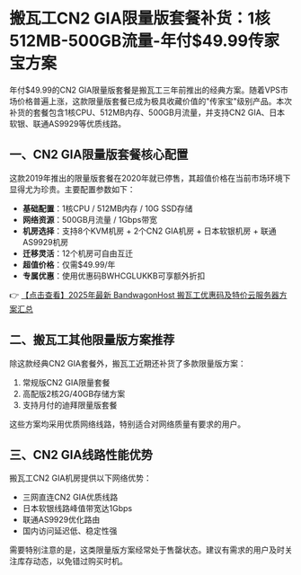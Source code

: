 # 搬瓦工CN2 GIA限量版套餐补货：1核512MB-500GB流量-年付$49.99传家宝方案

年付$49.99的CN2 GIA限量版套餐是搬瓦工三年前推出的经典方案。随着VPS市场价格普遍上涨，这款限量版套餐已成为极具收藏价值的"传家宝"级别产品。本次补货的套餐包含1核CPU、512MB内存、500GB月流量，并支持CN2 GIA、日本软银、联通AS9929等优质线路。

## 一、CN2 GIA限量版套餐核心配置

这款2019年推出的限量版套餐在2020年就已停售，其超值价格在当前市场环境下显得尤为珍贵。主要配置参数如下：

- **基础配置**：1核CPU / 512MB内存 / 10G SSD存储
- **网络资源**：500GB月流量 / 1Gbps带宽
- **机房选择**：支持8个KVM机房 + 2个CN2 GIA机房 + 日本软银机房 + 联通AS9929机房
- **迁移灵活**：12个机房可自由互迁
- **超值价格**：仅需$49.99/年
- **专属优惠**：使用优惠码BWHCGLUKKB可享额外折扣

👉 [【点击查看】2025年最新 BandwagonHost 搬瓦工优惠码及特价云服务器方案汇总](https://bit.ly/banwagon)

## 二、搬瓦工其他限量版方案推荐

除这款经典CN2 GIA套餐外，搬瓦工近期还补货了多款限量版方案：

1. 常规版CN2 GIA限量套餐
2. 高配版2核2G/40GB存储方案
3. 支持月付的迪拜限量版套餐

这些方案均采用优质网络线路，特别适合对网络质量有要求的用户。

## 三、CN2 GIA线路性能优势

搬瓦工CN2 GIA机房提供以下网络优势：

- 三网直连CN2 GIA优质线路
- 日本软银线路峰值带宽达1Gbps
- 联通AS9929优化路由
- 国内访问延迟低、稳定性强

需要特别注意的是，这类限量版方案经常处于售罄状态。建议有需求的用户及时关注库存动态，以免错过购买时机。